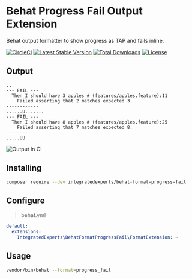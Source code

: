 # Behat Progress Fail Output Extension
Behat output formatter to show progress as TAP and fails inline.

[![CircleCI](https://circleci.com/gh/integratedexperts/behat-format-progress-fail.svg?style=shield)](https://circleci.com/gh/integratedexperts/behat-format-progress-fail)
[![Latest Stable Version](https://poser.pugx.org/integratedexperts/behat-format-progress-fail/v/stable)](https://packagist.org/packages/integratedexperts/behat-format-progress-fail)
[![Total Downloads](https://poser.pugx.org/integratedexperts/behat-format-progress-fail/downloads)](https://packagist.org/packages/integratedexperts/behat-format-progress-fail)
[![License](https://poser.pugx.org/integratedexperts/behat-format-progress-fail/license)](https://packagist.org/packages/integratedexperts/behat-format-progress-fail)

## Output
```
..
--- FAIL ---
  Then I should have 3 apples # (features/apples.feature):11
    Failed asserting that 2 matches expected 3.
------------
......U.......
--- FAIL ---
  Then I should have 8 apples # (features/apples.feature):25
    Failed asserting that 7 matches expected 8.
------------
.....UU
```

![Output in CI](https://cloud.githubusercontent.com/assets/378794/26039517/1765b812-395f-11e7-9932-dd1aa43a97d4.png)

## Installing
```bash
composer require --dev integratedexperts/behat-format-progress-fail
```

## Configure
>behat.yml
```yaml
default:
  extensions:
    IntegratedExperts\BehatFormatProgressFail\FormatExtension: ~
```
## Usage
```bash
vendor/bin/behat --format=progress_fail
```
